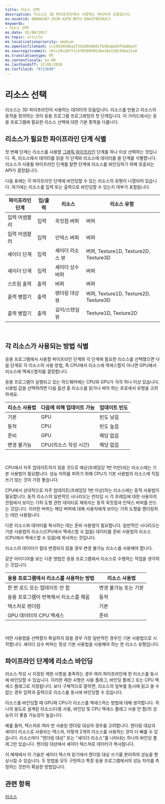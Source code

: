 ```yaml
---
title: 리소스 선택
description: 리소스는 3D 파이프라인에서 사용하는 데이터의 모음입니다.
ms.assetid: 6BAD6287-2930-42F8-BF51-69A379D1D2C3
keywords:
- 리소스 선택
ms.date: 02/08/2017
ms.topic: article
ms.localizationpriority: medium
ms.openlocfilehash: ccc99395dba2f2d1894db81fb48abb59f9a8ba4f
ms.sourcegitcommit: c01c29cd97f1cbf050950526e18e15823b6a12a0
ms.translationtype: MT
ms.contentlocale: ko-KR
ms.lasthandoff: 12/05/2018
ms.locfileid: "8713690"
---
```

# <a name="choosing-a-resource"></a>리소스 선택


리소스는 3D 파이프라인이 사용하는 데이터의 모음입니다. 리소스를 만들고 리소스의 동작을 정의하는 것이 응용 프로그램 프로그래밍의 첫 단계입니다. 이 가이드에서는 응용 프로그램에 필요한 리소스 선택에 대한 기본 항목을 다룹니다.

## <a name="span-ididentifybindingspanspan-ididentifybindingspanspan-ididentifybindingspanidentify-pipeline-stages-that-need-resources"></a><span id="Identify_Binding"></span><span id="identify_binding"></span><span id="IDENTIFY_BINDING"></span>리소스가 필요한 파이프라인 단계 식별


첫 번째 단계는 리소스를 사용할 [그래픽 파이프라인](graphics-pipeline.md) 단계를 하나 이상 선택하는 것입니다. 즉, 리소스에서 데이터를 읽을 각 단계와 리소스에 데이터를 쓸 단계를 식별합니다. 리소스가 사용될 파이프라인 단계를 알면 단계에 리소스를 바인딩하기 위해 호출되는 API가 결정됩니다.

다음 표에는 각 파이프라인 단계에 바인딩할 수 있는 리소스의 유형이 나열되어 있습니다. 여기에는 리소스를 입력 또는 출력으로 바인딩할 수 있는지 여부가 포함됩니다.

| 파이프라인 단계  | 입/출력 | 리소스               | 리소스 유형                           |
|-----------------|--------|------------------------|-----------------------------------------|
| 입력 어셈블러 | 입력     | 꼭짓점 버퍼          | 버퍼                                  |
| 입력 어셈블러 | 입력     | 인덱스 버퍼           | 버퍼                                  |
| 셰이더 단계   | 입력     | 셰이더 리소스 뷰    | 버퍼, Texture1D, Texture2D, Texture3D |
| 셰이더 단계   | 입력     | 셰이더 상수 버퍼 | 버퍼                                  |
| 스트림 출력   | 출력    | 버퍼                 | 버퍼                                  |
| 출력 병합기   | 출력    | 렌더링 대상 뷰     | 버퍼, Texture1D, Texture2D, Texture3D |
| 출력 병합기   | 출력    | 깊이/스텐실 뷰     | Texture1D, Texture2D                    |

 

## <a name="span-ididentifyusagespanspan-ididentifyusagespanspan-ididentifyusagespanidentify-how-each-resource-will-be-used"></a><span id="Identify_Usage"></span><span id="identify_usage"></span><span id="IDENTIFY_USAGE"></span>각 리소스가 사용되는 방법 식별


응용 프로그램에서 사용할 파이프라인 단계와 각 단계에 필요한 리소스를 선택했으면 다음 단계로 각 리소스의 사용 방법, 즉 CPU에서 리소스에 액세스할지 아니면 GPU에서 리소스에 액세스할지를 결정합니다.

응용 프로그램이 실행되고 있는 하드웨어에는 CPU와 GPU가 각각 하나 이상 있습니다. 사용법 값을 선택하려면 다음 옵션 중 리소스를 읽거나 써야 하는 프로세서 유형을 고려하세요.

| 리소스 사용법 | 다음에 의해 업데이트 가능                    | 업데이트 빈도 |
|----------------|--------------------------------------|---------------------|
| 기본        | GPU                                  | 빈도 낮음        |
| 동적        | CPU                                  | 빈도 높음          |
| 준비        | GPU                                  | 해당 없음                 |
| 변경 불가능      | CPU(리소스 작성 시간) | 해당 없음                 |

 

CPU에서 자주 업데이트하지 않을 것으로 예상(프레임당 1번 미만)되는 리소스에는 기본 사용법이 필요합니다. 성능 저하를 피하기 위해 CPU가 기본 사용법의 리소스에 직접 쓰기 않는 것이 가장 좋습니다.

CPU에서 상대적으로 자주 업데이트(프레임당 1번 이상)하는 리소스에는 동적 사용법이 필요합니다. 동적 리소스의 일반적인 시나리오는 런타임 시 각 프레임에 대한 사용자의 관점에서 보이는 기하 도형 관련 데이터로 채워지는 동적 꼭짓점과 인덱스 버퍼를 만드는 것입니다. 이러한 버퍼는 해당 버퍼에 대해 사용자에게 보이는 기하 도형을 렌더링하는 데만 사용됩니다.

다른 리소스와 데이터를 복사하는 데는 준비 사용법이 필요합니다. 일반적인 시나리오는 기본 사용법의 리소스(CPU에서 액세스할 수 없음) 데이터를 준비 사용법의 리소스(CPU에서 액세스할 수 있음)에 복사하는 것입니다.

리소스의 데이터가 절대 변경되지 않을 경우 변경 불가능 리소스를 사용해야 합니다.

같은 아이디어를 보는 다른 방법은 응용 프로그램에서 리소스로 수행하는 작업을 생각하는 것입니다.

| 응용 프로그램에서 리소스를 사용하는 방법     | 리소스 사용법       |
|---------------------------------------|----------------------|
| 한 번 로드 또는 업데이트 안 함            | 변경 불가능 또는 기본 |
| 응용 프로그램이 반복해서 리소스를 채움 | 동적              |
| 텍스처로 렌더링                     | 기본              |
| GPU 데이터의 CPU 액세스                | 준비              |

 

어떤 사용법을 선택할지 확실하지 않을 경우 가장 일반적인 경우인 기본 사용법으로 시작합니다. 셰이더 상수 버퍼는 항상 기본 사용법을 사용해야 하는 한 리소스 유형입니다.

## <a name="span-idresourcetypesandpipelinestagesspanspan-idresourcetypesandpipelinestagesspanspan-idresourcetypesandpipelinestagesspanbinding-resources-to-pipeline-stages"></a><span id="Resource_Types_and_Pipeline_stages"></span><span id="resource_types_and_pipeline_stages"></span><span id="RESOURCE_TYPES_AND_PIPELINE_STAGES"></span>파이프라인 단계에 리소스 바인딩


리소스 작성 시 지정된 제한 사항을 충족하는 경우 여러 파이프라인에 한 리소스를 동시에 바인딩할 수 있습니다. 이러한 제한 사항은 사용 플래그, 바인딩 플래그 또는 CPU 액세스 플래그로 지정됩니다. 보다 구체적으로 말하면, 리소스의 일부를 동시에 읽고 쓸 수 없는 경우 입력과 출력으로 리소스를 동시에 바인딩할 수 있습니다.

리소스를 바인딩할 때 GPU와 CPU가 리소스를 액세스하는 방법에 대해 생각합니다. 하나의 용도로 설계된 리소스(다중 사용, 바인딩 및 CPU 액세스 플래그 사용 안 함)의 성능이 더 좋을 가능성이 높습니다.

예를 들어, 텍스처로 여러 번 사용된 렌더링 대상의 경우를 고려합니다. 렌더링 대상과 셰이더 리소스로 사용되는 텍스처, 이렇게 2개의 리소스를 사용하는 것이 더 빠를 수 있습니다. 리소스마다 "렌더링 대상" 또는 "셰이더 리소스"를 나타내는 하나의 바인딩 플래그만 있습니다. 렌더링 대상에서 셰이더 텍스처로 데이터가 복사됩니다.

이 예제에서 이 기술은 셰이더 텍스처 읽기에서 렌더링 대상 쓰기를 분리하여 성능을 향상시킬 수 있습니다. 두 방법을 모두 구현하고 특정 응용 프로그램에서의 성능 차이를 측정하는 것만이 확실한 방법입니다.

## <a name="span-idrelated-topicsspanrelated-topics"></a><span id="related-topics"></span>관련 항목


[리소스](resources.md)

 

 




